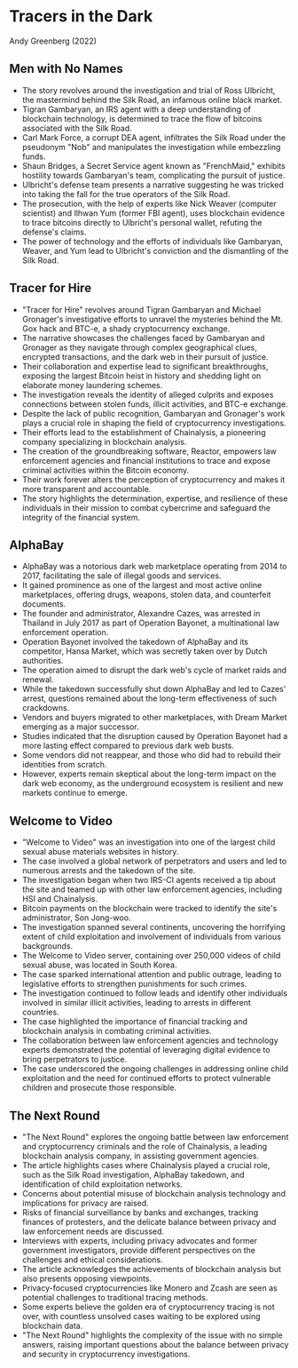# Tracers in the Dark
Andy Greenberg (2022)

## Men with No Names
- The story revolves around the investigation and trial of Ross Ulbricht, the mastermind behind the Silk Road, an infamous online black market.
- Tigran Gambaryan, an IRS agent with a deep understanding of blockchain technology, is determined to trace the flow of bitcoins associated with the Silk Road.
- Carl Mark Force, a corrupt DEA agent, infiltrates the Silk Road under the pseudonym "Nob" and manipulates the investigation while embezzling funds.
- Shaun Bridges, a Secret Service agent known as "FrenchMaid," exhibits hostility towards Gambaryan's team, complicating the pursuit of justice.
- Ulbricht's defense team presents a narrative suggesting he was tricked into taking the fall for the true operators of the Silk Road.
- The prosecution, with the help of experts like Nick Weaver (computer scientist) and Ilhwan Yum (former FBI agent), uses blockchain evidence to trace bitcoins directly to Ulbricht's personal wallet, refuting the defense's claims.
- The power of technology and the efforts of individuals like Gambaryan, Weaver, and Yum lead to Ulbricht's conviction and the dismantling of the Silk Road.

## Tracer for Hire
- "Tracer for Hire" revolves around Tigran Gambaryan and Michael Gronager's investigative efforts to unravel the mysteries behind the Mt. Gox hack and BTC-e, a shady cryptocurrency exchange.
- The narrative showcases the challenges faced by Gambaryan and Gronager as they navigate through complex geographical clues, encrypted transactions, and the dark web in their pursuit of justice.
- Their collaboration and expertise lead to significant breakthroughs, exposing the largest Bitcoin heist in history and shedding light on elaborate money laundering schemes.
- The investigation reveals the identity of alleged culprits and exposes connections between stolen funds, illicit activities, and BTC-e exchange.
- Despite the lack of public recognition, Gambaryan and Gronager's work plays a crucial role in shaping the field of cryptocurrency investigations.
- Their efforts lead to the establishment of Chainalysis, a pioneering company specializing in blockchain analysis.
- The creation of the groundbreaking software, Reactor, empowers law enforcement agencies and financial institutions to trace and expose criminal activities within the Bitcoin economy.
- Their work forever alters the perception of cryptocurrency and makes it more transparent and accountable.
- The story highlights the determination, expertise, and resilience of these individuals in their mission to combat cybercrime and safeguard the integrity of the financial system.

## AlphaBay
- AlphaBay was a notorious dark web marketplace operating from 2014 to 2017, facilitating the sale of illegal goods and services.
- It gained prominence as one of the largest and most active online marketplaces, offering drugs, weapons, stolen data, and counterfeit documents.
- The founder and administrator, Alexandre Cazes, was arrested in Thailand in July 2017 as part of Operation Bayonet, a multinational law enforcement operation.
- Operation Bayonet involved the takedown of AlphaBay and its competitor, Hansa Market, which was secretly taken over by Dutch authorities.
- The operation aimed to disrupt the dark web's cycle of market raids and renewal.
- While the takedown successfully shut down AlphaBay and led to Cazes' arrest, questions remained about the long-term effectiveness of such crackdowns.
- Vendors and buyers migrated to other marketplaces, with Dream Market emerging as a major successor.
- Studies indicated that the disruption caused by Operation Bayonet had a more lasting effect compared to previous dark web busts.
- Some vendors did not reappear, and those who did had to rebuild their identities from scratch.
- However, experts remain skeptical about the long-term impact on the dark web economy, as the underground ecosystem is resilient and new markets continue to emerge.

## Welcome to Video
- "Welcome to Video" was an investigation into one of the largest child sexual abuse materials websites in history.
- The case involved a global network of perpetrators and users and led to numerous arrests and the takedown of the site.
- The investigation began when two IRS-CI agents received a tip about the site and teamed up with other law enforcement agencies, including HSI and Chainalysis.
- Bitcoin payments on the blockchain were tracked to identify the site's administrator, Son Jong-woo.
- The investigation spanned several continents, uncovering the horrifying extent of child exploitation and involvement of individuals from various backgrounds.
- The Welcome to Video server, containing over 250,000 videos of child sexual abuse, was located in South Korea.
- The case sparked international attention and public outrage, leading to legislative efforts to strengthen punishments for such crimes.
- The investigation continued to follow leads and identify other individuals involved in similar illicit activities, leading to arrests in different countries.
- The case highlighted the importance of financial tracking and blockchain analysis in combating criminal activities.
- The collaboration between law enforcement agencies and technology experts demonstrated the potential of leveraging digital evidence to bring perpetrators to justice.
- The case underscored the ongoing challenges in addressing online child exploitation and the need for continued efforts to protect vulnerable children and prosecute those responsible.


## The Next Round
- "The Next Round" explores the ongoing battle between law enforcement and cryptocurrency criminals and the role of Chainalysis, a leading blockchain analysis company, in assisting government agencies.
- The article highlights cases where Chainalysis played a crucial role, such as the Silk Road investigation, AlphaBay takedown, and identification of child exploitation networks.
- Concerns about potential misuse of blockchain analysis technology and implications for privacy are raised.
- Risks of financial surveillance by banks and exchanges, tracking finances of protesters, and the delicate balance between privacy and law enforcement needs are discussed.
- Interviews with experts, including privacy advocates and former government investigators, provide different perspectives on the challenges and ethical considerations.
- The article acknowledges the achievements of blockchain analysis but also presents opposing viewpoints.
- Privacy-focused cryptocurrencies like Monero and Zcash are seen as potential challenges to traditional tracing methods.
- Some experts believe the golden era of cryptocurrency tracing is not over, with countless unsolved cases waiting to be explored using blockchain data.
- "The Next Round" highlights the complexity of the issue with no simple answers, raising important questions about the balance between privacy and security in cryptocurrency investigations.

